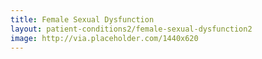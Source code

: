 ```yaml
---
title: Female Sexual Dysfunction
layout: patient-conditions2/female-sexual-dysfunction2
image: http://via.placeholder.com/1440x620
---
```

